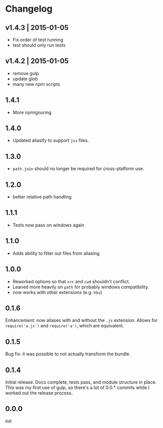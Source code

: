# Changelog

## v1.4.3 | 2015-01-05
* Fix order of test running
* test should only run tests

## v1.4.2 | 2015-01-05
* remove gulp
* update glob
* many new npm scripts

## 1.4.1
* More npmignoring

## 1.4.0
* Updated aliasify to support `jsx` files.

## 1.3.0
* `path.join` should no longer be required for cross-platform use.

## 1.2.0
* better relative path handling

## 1.1.1
* Tests now pass on windows again

## 1.1.0
* Adds ability to filter out files from aliasing

## 1.0.0
* Reworked options so that `src` and `cwd` shouldn't conflict.
* Leaned more heavily on `path` for probably windows compatibility.
* now works with other extensions (e.g. `hbs`)

## 0.1.6
Enhancement: now aliases with and without the `.js` extension. Allows for `require('a.js')` and `require('a')`, which are equivalent.

## 0.1.5
Bug fix: it was possible to not actually transform the bundle.

## 0.1.4
Initial release. Docs complete, tests pass, and module structure in place. This was my first use of gulp, so there's a lot of 0.0.* commits while I worked out the release process.

## 0.0.0
Init



